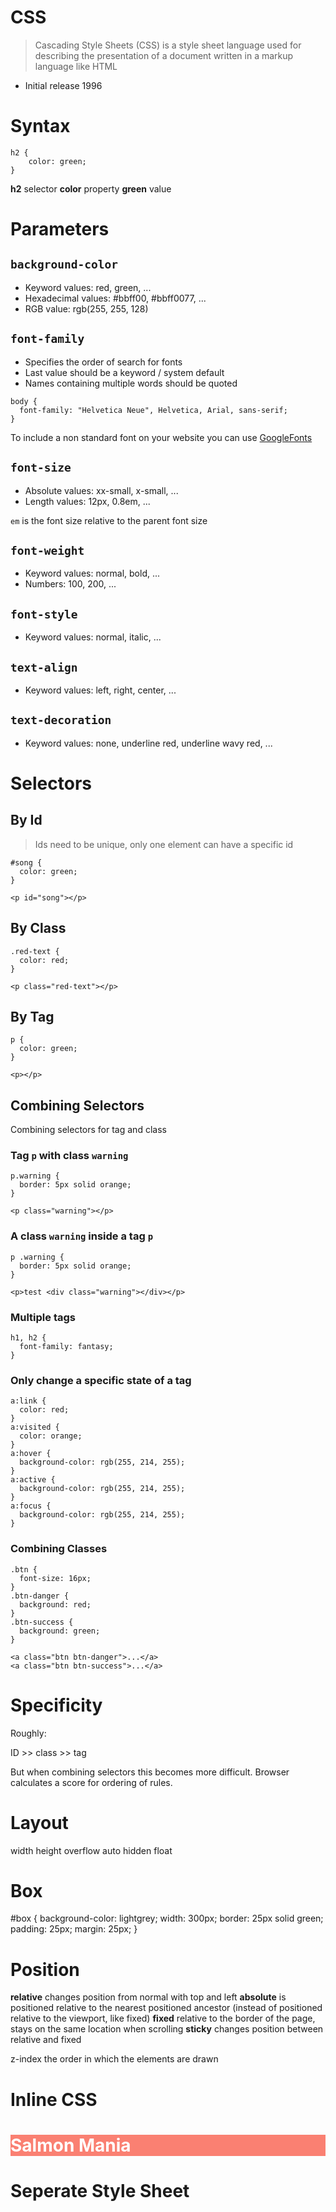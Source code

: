 CSS
========================================================

> Cascading Style Sheets (CSS) is a style sheet language used for describing the presentation of a document written in a markup language like HTML

- Initial release 1996

Syntax
========================================================

```
h2 {
	color: green;
}
```

**h2** selector
**color** property
**green** value

Parameters
========================================================

## `background-color`

- Keyword values: red, green, ...
- Hexadecimal values: #bbff00, #bbff0077, ...
- RGB value: rgb(255, 255, 128)

## `font-family`

- Specifies the order of search for fonts
- Last value should be a keyword / system default
- Names containing multiple words should be quoted

```
body {
  font-family: "Helvetica Neue", Helvetica, Arial, sans-serif;
}
```

To include a non standard font on your website you can use [GoogleFonts](https://fonts.google.com/)

## `font-size`

- Absolute values: xx-small, x-small, ...
- Length values: 12px, 0.8em, ...

`em` is the font size relative to the parent font size

## `font-weight`

- Keyword values: normal, bold, ...
- Numbers: 100, 200, ...

## `font-style`

- Keyword values: normal, italic, ...

## `text-align`

- Keyword values: left, right, center, ...

## `text-decoration`

- Keyword values: none, underline red, underline wavy red, ...

Selectors
========================================================

## By Id

> Ids need to be unique, only one element can have a specific id

```
#song {
  color: green;
}

<p id="song"></p>
``` 

## By Class

```
.red-text {
  color: red;
}

<p class="red-text"></p>
``` 

## By Tag

```
p {
  color: green;
}

<p></p>
``` 

## Combining Selectors

Combining selectors for tag and class

### Tag `p` with class `warning`

```
p.warning {
  border: 5px solid orange;
}

<p class="warning"></p>
```

### A class `warning` inside a tag `p`

```
p .warning {
  border: 5px solid orange;
}

<p>test <div class="warning"></div></p>
```

### Multiple tags

```
h1, h2 {
  font-family: fantasy;
}
```

### Only change a specific state of a tag

```
a:link {
  color: red;
}
a:visited {
  color: orange;
}
a:hover { 
  background-color: rgb(255, 214, 255);
}  
a:active {
  background-color: rgb(255, 214, 255);
} 
a:focus {
  background-color: rgb(255, 214, 255);
}
``` 

### Combining Classes

```
.btn {
  font-size: 16px;
}
.btn-danger {
  background: red;
}
.btn-success {
  background: green;
}

<a class="btn btn-danger">...</a>
<a class="btn btn-success">...</a>
```

Specificity
========================================================

Roughly:

ID >> class >> tag

But when combining selectors this becomes more difficult. Browser calculates a score for ordering of rules. 

Layout
========================================================

width
height
overflow auto hidden
float

Box
========================================================

#box {
  background-color: lightgrey;
  width: 300px;
  border: 25px solid green;
  padding: 25px;
  margin: 25px;
}

Position
========================================================

**relative** changes position from normal with top and left
**absolute** is positioned relative to the nearest positioned ancestor (instead of positioned relative to the viewport, like fixed)
**fixed** relative to the border of the page, stays on the same location when scrolling
**sticky** changes position between relative and fixed

z-index the order in which the elements are drawn

Inline CSS
========================================================

<h1 style="background: salmon; color: white;">Salmon Mania</h1>

Seperate Style Sheet
========================================================

<link rel="stylesheet" type="text/css" href="https://cdn.rawgit.com/pamelafox/69f97167ba32e3473cda/raw/336006010d620847f275b0bd25bbf7c665b2e1a1/hopper.css">